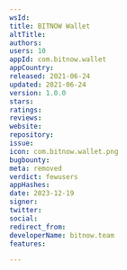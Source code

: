 ```yaml
---
wsId: 
title: BITNOW Wallet
altTitle: 
authors: 
users: 10
appId: com.bitnow.wallet
appCountry: 
released: 2021-06-24
updated: 2021-06-24
version: 1.0.0
stars: 
ratings: 
reviews: 
website: 
repository: 
issue: 
icon: com.bitnow.wallet.png
bugbounty: 
meta: removed
verdict: fewusers
appHashes: 
date: 2023-12-19
signer: 
twitter: 
social: 
redirect_from: 
developerName: bitnow.team
features: 

---
```


